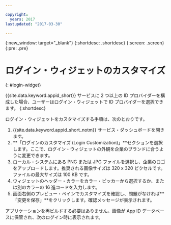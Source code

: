 ```yaml
---

copyright:
  years: 2017
lastupdated: "2017-03-30"

---
```

{:new_window: target="_blank"}
{:shortdesc: .shortdesc}
{:screen: .screen}
{:pre: .pre}

# ログイン・ウィジェットのカスタマイズ
{: #login-widget}

{{site.data.keyword.appid_short}} サービスに 2 つ以上の ID プロバイダーを構成した場合、ユーザーはログイン・ウィジェットで ID プロバイダーを選択できます。
{:shortdesc}

ログイン・ウィジェットをカスタマイズする手順は、次のとおりです。

1. {{site.data.keyword.appid_short_notm}} サービス・ダッシュボードを開きます。
2. **「ログインのカスタマイズ (Login Customization)」**セクションを選択します。ここで、ログイン・ウィジェットの外観を企業のブランドに合うように変更できます。
3. ローカル・システムにある PNG または JPG ファイルを選択し、企業のロゴをアップロードします。推奨される画像サイズは 320 x 320 ピクセルです。ファイルの最大サイズは 100 KB です。
4. ウィジェットのヘッダー・カラーをカラー・ピッカーから選択するか、または別のカラーの 16 進コードを入力します。
5. 画面右側のプレビュー・ペインでカスタマイズを確認し、問題がなければ**「変更を保存」**をクリックします。確認メッセージが表示されます。

アプリケーションを再ビルドする必要はありません。画像が App ID データベースに保管され、次のログイン時に表示されます。
